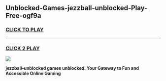 
## Unblocked-Games-jezzball-unblocked-Play-Free-ogf9a
<h3>
<a href="https://premium76.site?title=jezzball-unblocked&ref=10A">CLICK TO PLAY</a></h3>
<hr>

<h3>
<a href="https://premium76.site?title=jezzball-unblocked&ref=10A">CLICK 2 PLAY</a>
  
</h3>

<a href="https://premium76.site?title=jezzball-unblocked&ref=10A"><img src="https://clearcache.store/games.png"></a>


**jezzball-unblocked games unblocked: Your Gateway to Fun and Accessible Online Gaming**
